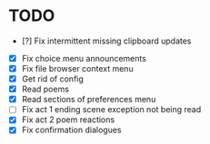 # TODO

- [?] Fix intermittent missing clipboard updates
- [x] Fix choice menu announcements
- [x] Fix file browser context menu
- [x] Get rid of config
- [x] Read poems
- [x] Read sections of preferences menu
- [ ] Fix act 1 ending scene exception not being read
- [x] Fix act 2 poem reactions
- [x] Fix confirmation dialogues
